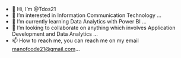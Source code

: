 - 👋 Hi, I’m @Tdos21
- 👀 I’m interested in Information Communication Technology ...
- 🌱 I’m currently learning Data Analytics with Power BI ...
- 💞️ I’m looking to collaborate on anything which involves Application Development and Data Analytics ...
- 📫 How to reach me, you can reach me on my email manofcode21@gmail.com...

<!---
Tdos21/Tdos21 is a ✨ special ✨ repository because its `README.md` (this file) appears on your GitHub profile.
You can click the Preview link to take a look at your changes.
--->
